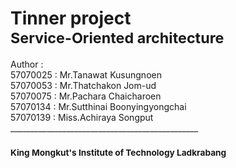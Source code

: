 <h1>Tinner project<br>
<sub>Service-Oriented architecture</sub></h1>
Author :<br>
57070025 : Mr.Tanawat Kusungnoen <br>
57070053 : Mr.Thatchakon Jom-ud <br>
57070075 : Mr.Pachara Chaicharoen <br>
57070134 : Mr.Sutthinai Boonyingyongchai <br>
57070139 : Miss.Achiraya Songput <br>
_______________________________________________<br>
<h3><sub>King Mongkut's Institute of Technology Ladkrabang</sub></h3>
